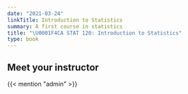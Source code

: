 ```yaml
---
date: "2021-03-24"
linkTitle: Introduction to Statistics
summary: A first course in statistics
title: "\U0001F4CA STAT 120: Introduction to Statistics"
type: book
---
```




## Meet your instructor

{{< mention "admin" >}}

